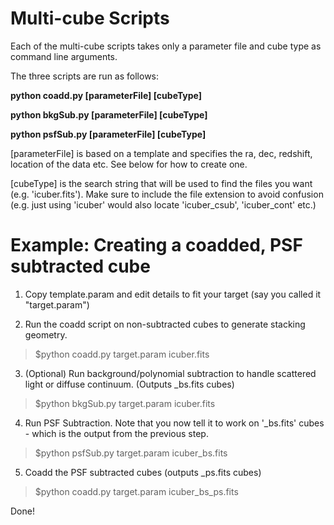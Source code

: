 # Multi-cube Scripts

Each of the multi-cube scripts takes only a parameter file and cube type as command line arguments.

The three scripts are run as follows:

**python coadd.py [parameterFile] [cubeType]**

**python bkgSub.py [parameterFile] [cubeType]**

**python psfSub.py [parameterFile] [cubeType]**

[parameterFile] is based on a template and specifies the ra, dec, redshift, location of the data etc. See below for how to create one.

[cubeType] is the search string that will be used to find the files you want (e.g. 'icuber.fits'). Make sure to include the file extension to avoid confusion (e.g. just using 'icuber' would also locate 'icuber_csub', 'icuber_cont' etc.)

# Example: Creating a coadded, PSF subtracted cube

1. Copy template.param and edit details to fit your target (say you called it "target.param")

2. Run the coadd script on non-subtracted cubes to generate stacking geometry.

> $python coadd.py target.param icuber.fits

3. (Optional) Run background/polynomial subtraction to handle scattered light or diffuse continuum. (Outputs _bs.fits cubes)

> $python bkgSub.py target.param icuber.fits

4. Run PSF Subtraction. Note that you now tell it to work on '_bs.fits' cubes - which is the output from the previous step.

> $python psfSub.py target.param icuber_bs.fits 

5. Coadd the PSF subtracted cubes (outputs _ps.fits cubes)

> $python coadd.py target.param icuber_bs_ps.fits

Done! 

